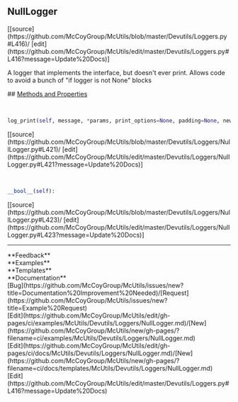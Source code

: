 ## <a id="McUtils.Devutils.Loggers.NullLogger">NullLogger</a> 

<div class="docs-source-link" markdown="1">
[[source](https://github.com/McCoyGroup/McUtils/blob/master/Devutils/Loggers.py#L416)/
[edit](https://github.com/McCoyGroup/McUtils/edit/master/Devutils/Loggers.py#L416?message=Update%20Docs)]
</div>

A logger that implements the interface, but doesn't ever print.
Allows code to avoid a bunch of "if logger is not None" blocks







<div class="collapsible-section">
 <div class="collapsible-section collapsible-section-header" markdown="1">
## <a class="collapse-link" data-toggle="collapse" href="#methods" markdown="1"> Methods and Properties</a> <a class="float-right" data-toggle="collapse" href="#methods"><i class="fa fa-chevron-down"></i></a>
 </div>
 <div class="collapsible-section collapsible-section-body collapse show" id="methods" markdown="1">
 
<a id="McUtils.Devutils.Loggers.NullLogger.log_print" class="docs-object-method">&nbsp;</a> 
```python
log_print(self, message, *params, print_options=None, padding=None, newline=None, **kwargs): 
```
<div class="docs-source-link" markdown="1">
[[source](https://github.com/McCoyGroup/McUtils/blob/master/Devutils/Loggers/NullLogger.py#L421)/
[edit](https://github.com/McCoyGroup/McUtils/edit/master/Devutils/Loggers/NullLogger.py#L421?message=Update%20Docs)]
</div>


<a id="McUtils.Devutils.Loggers.NullLogger.__bool__" class="docs-object-method">&nbsp;</a> 
```python
__bool__(self): 
```
<div class="docs-source-link" markdown="1">
[[source](https://github.com/McCoyGroup/McUtils/blob/master/Devutils/Loggers/NullLogger.py#L423)/
[edit](https://github.com/McCoyGroup/McUtils/edit/master/Devutils/Loggers/NullLogger.py#L423?message=Update%20Docs)]
</div>
 </div>
</div>












---


<div markdown="1" class="text-secondary">
<div class="container">
  <div class="row">
   <div class="col" markdown="1">
**Feedback**   
</div>
   <div class="col" markdown="1">
**Examples**   
</div>
   <div class="col" markdown="1">
**Templates**   
</div>
   <div class="col" markdown="1">
**Documentation**   
</div>
   <div class="col" markdown="1">
   
</div>
   <div class="col" markdown="1">
   
</div>
   <div class="col" markdown="1">
   
</div>
</div>
  <div class="row">
   <div class="col" markdown="1">
[Bug](https://github.com/McCoyGroup/McUtils/issues/new?title=Documentation%20Improvement%20Needed)/[Request](https://github.com/McCoyGroup/McUtils/issues/new?title=Example%20Request)   
</div>
   <div class="col" markdown="1">
[Edit](https://github.com/McCoyGroup/McUtils/edit/gh-pages/ci/examples/McUtils/Devutils/Loggers/NullLogger.md)/[New](https://github.com/McCoyGroup/McUtils/new/gh-pages/?filename=ci/examples/McUtils/Devutils/Loggers/NullLogger.md)   
</div>
   <div class="col" markdown="1">
[Edit](https://github.com/McCoyGroup/McUtils/edit/gh-pages/ci/docs/McUtils/Devutils/Loggers/NullLogger.md)/[New](https://github.com/McCoyGroup/McUtils/new/gh-pages/?filename=ci/docs/templates/McUtils/Devutils/Loggers/NullLogger.md)   
</div>
   <div class="col" markdown="1">
[Edit](https://github.com/McCoyGroup/McUtils/edit/master/Devutils/Loggers.py#L416?message=Update%20Docs)   
</div>
   <div class="col" markdown="1">
   
</div>
   <div class="col" markdown="1">
   
</div>
   <div class="col" markdown="1">
   
</div>
</div>
</div>
</div>